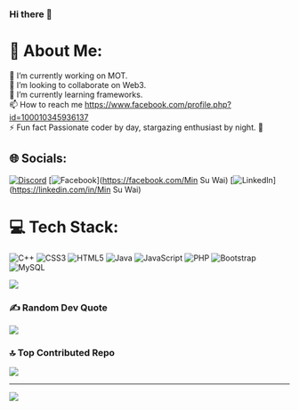 ### Hi there 👋

# 💫 About Me:
🔭 I’m currently working on MOT.<br>👯 I’m looking to collaborate on Web3.<br>🌱 I’m currently learning frameworks.<br>📫 How to reach me https://www.facebook.com/profile.php?id=100010345936137<br>⚡ Fun fact Passionate coder by day, stargazing enthusiast by night. 🌌


## 🌐 Socials:
[![Discord](https://img.shields.io/badge/Discord-%237289DA.svg?logo=discord&logoColor=white)](https://discord.gg/Cody_Loop) [![Facebook](https://img.shields.io/badge/Facebook-%231877F2.svg?logo=Facebook&logoColor=white)](https://facebook.com/Min Su Wai) [![LinkedIn](https://img.shields.io/badge/LinkedIn-%230077B5.svg?logo=linkedin&logoColor=white)](https://linkedin.com/in/Min Su Wai) 

# 💻 Tech Stack:
![C++](https://img.shields.io/badge/c++-%2300599C.svg?style=flat&logo=c%2B%2B&logoColor=white) ![CSS3](https://img.shields.io/badge/css3-%231572B6.svg?style=flat&logo=css3&logoColor=white) ![HTML5](https://img.shields.io/badge/html5-%23E34F26.svg?style=flat&logo=html5&logoColor=white) ![Java](https://img.shields.io/badge/java-%23ED8B00.svg?style=flat&logo=java&logoColor=white) ![JavaScript](https://img.shields.io/badge/javascript-%23323330.svg?style=flat&logo=javascript&logoColor=%23F7DF1E) ![PHP](https://img.shields.io/badge/php-%23777BB4.svg?style=flat&logo=php&logoColor=white) ![Bootstrap](https://img.shields.io/badge/bootstrap-%23563D7C.svg?style=flat&logo=bootstrap&logoColor=white) ![MySQL](https://img.shields.io/badge/mysql-%2300f.svg?style=flat&logo=mysql&logoColor=white)

![](https://github-readme-stats.vercel.app/api/top-langs/?username=Minsuwai&theme=radical&hide_border=false&include_all_commits=true&count_private=true&layout=compact)




### ✍️ Random Dev Quote
![](https://quotes-github-readme.vercel.app/api?type=horizontal&theme=radical)

### 🔝 Top Contributed Repo
![](https://github-contributor-stats.vercel.app/api?username=Minsuwai&limit=5&theme=radical&combine_all_yearly_contributions=true)

---
[![](https://visitcount.itsvg.in/api?id=Minsuwai&icon=0&color=6)](https://visitcount.itsvg.in)

<!-- Proudly created with GPRM ( https://gprm.itsvg.in ) -->
